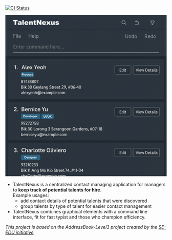 [![CI Status](https://github.com/AY2526S1-CS2103T-F09-3/tp/actions/workflows/gradle.yml/badge.svg)](https://github.com/AY2526S1-CS2103T-F09-3/tp/actions/workflows/gradle.yml)

![Ui](docs/images/Ui.png)

* TalentNexus is a centralized contact managing application for managers to **keep track of potential talents for hire**.<br>
  Example usages:
  * add contact details of potential talents that were discovered
  * group talents by type of talent for easier contact management
* TalentNexus combines graphical elements with a command line interface, fit for fast typist and those who champion efficiency.


_This project is based on the AddressBook-Level3 project created by the [SE-EDU initiative](https://se-education.org)_
